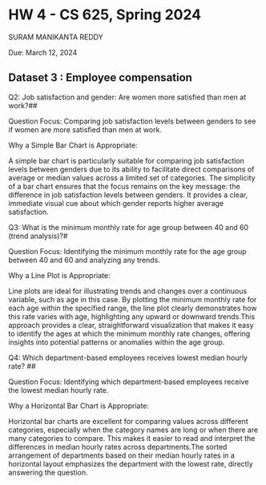 # HW 4 - CS 625, Spring 2024
SURAM MANIKANTA REDDY

Due: March 12, 2024

## Dataset 3 : Employee compensation

Q2: Job satisfaction and gender: Are women more satisfied than men at work?## 

Question Focus: Comparing job satisfaction levels between genders to see if women are more satisfied than men at work.

Why a Simple Bar Chart is Appropriate:

A simple bar chart is particularly suitable for comparing job satisfaction levels between genders due to its ability to facilitate direct comparisons of average or median values across a limited set of categories. The simplicity of a bar chart ensures that the focus remains on the key message: the difference in job satisfaction levels between genders. It provides a clear, immediate visual cue about which gender reports higher average satisfaction.


Q3: What is the minimum monthly rate for age group between 40 and 60 (trend analysis)?#

Question Focus: Identifying the minimum monthly rate for the age group between 40 and 60 and analyzing any trends.

Why a Line Plot is Appropriate:

 Line plots are ideal for illustrating trends and changes over a continuous variable, such as age in this case. By plotting the minimum monthly rate for each age within the specified range, the line plot clearly demonstrates how this rate varies with age, highlighting any upward or downward trends.This approach provides a clear, straightforward visualization that makes it easy to identify the ages at which the minimum monthly rate changes, offering insights into potential patterns or anomalies within the age group.

Q4: Which department-based employees receives lowest median hourly rate? ##

Question Focus: Identifying which department-based employees receive the lowest median hourly rate.

Why a Horizontal Bar Chart is Appropriate:

Horizontal bar charts are excellent for comparing values across different categories, especially when the category names are long or when there are many categories to compare. This makes it easier to read and interpret the differences in median hourly rates across departments.The sorted arrangement of departments based on their median hourly rates in a horizontal layout emphasizes the department with the lowest rate, directly answering the question.






